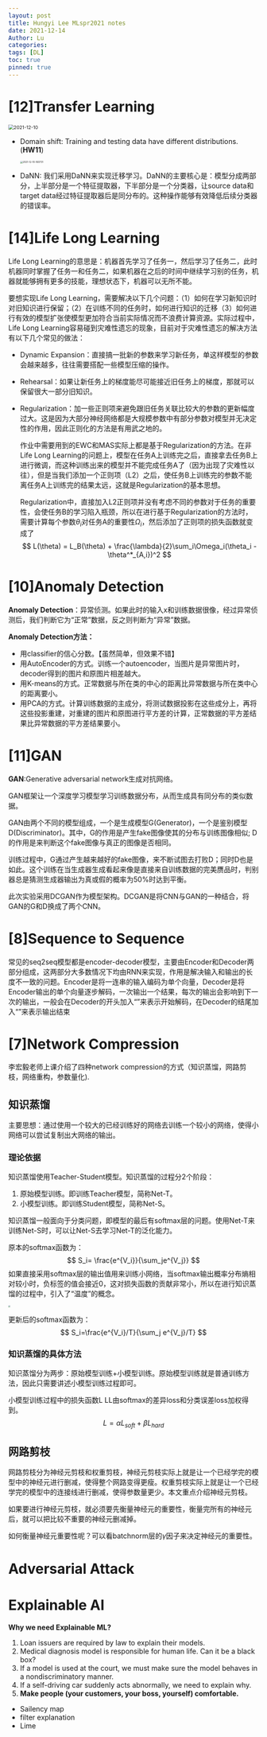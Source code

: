 ```yaml
---
layout: post
title: Hungyi Lee MLspr2021 notes
date: 2021-12-14
Author: Lu
categories: 
tags: [DL]
toc: true
pinned: true
--- 
```


# [12]Transfer Learning

<img src="../images/2021-12-10.png" alt="2021-12-10" style="zoom: 67%;" />

- Domain shift: Training and testing data have different distributions. (**HW11**)

  <img src="../images/2021-12-10-160731.png" alt="2021-12-10-160731" style="zoom: 33%;" />

- DaNN: 我们采用DaNN来实现迁移学习。DaNN的主要核心是：模型分成两部分，上半部分是一个特征提取器，下半部分是一个分类器，让source data和target data经过特征提取器后是同分布的。这种操作能够有效降低后续分类器的错误率。



# [14]Life Long Learning

Life Long Learning的意思是：机器首先学习了任务一，然后学习了任务二，此时机器同时掌握了任务一和任务二，如果机器在之后的时间中继续学习别的任务，机器就能够拥有更多的技能，理想状态下，机器可以无所不能。

要想实现Life Long Learning，需要解决以下几个问题：（1）如何在学习新知识时对旧知识进行保留；（2）在训练不同的任务时，如何进行知识的迁移（3）如何进行有效的模型扩张使模型更加符合当前实际情况而不浪费计算资源。实际过程中，Life Long Learning容易碰到灾难性遗忘的现象，目前对于灾难性遗忘的解决方法有以下几个常见的做法：

- Dynamic Expansion：直接搞一批新的参数来学习新任务，单这样模型的参数会越来越多，往往需要搭配一些模型压缩的操作。

- Rehearsal：如果让新任务上的梯度能尽可能接近旧任务上的梯度，那就可以保留很大一部分旧知识。

- Regularization：加一些正则项来避免跟旧任务关联比较大的参数的更新幅度过大。这是因为大部分神经网络都是大规模参数中有部分参数对模型并无决定性的作用，因此正则化的方法是有用武之地的。

  作业中需要用到的EWC和MAS实际上都是基于Regularization的方法。在非Life Long Learning的问题上，模型在任务A上训练完之后，直接拿去任务B上进行微调，而这种训练出来的模型并不能完成任务A了（因为出现了灾难性以往），但是当我们添加一个正则项（L2）之后，使任务B上训练完的参数不能离任务A上训练完的结果太远，这就是Regularization的基本思想。

  Regularization中，直接加入L2正则项并没有考虑不同的参数对于任务的重要性，会使任务B的学习陷入瓶颈，所以在进行基于Regularization的方法时，需要计算每个参数$\theta_i$对任务A的重要性$\Omega_i$，然后添加了正则项的损失函数就变成了
  $$
  L(\theta) = L_B(\theta) + \frac{\lambda}{2}\sum_i\Omega_i(\theta_i - \theta^*_{A,i})^2
  $$



# [10]Anomaly Detection

**Anomaly Detection**：异常侦测。如果此时的输入x和训练数据很像，经过异常侦测后，我们判断它为“正常”数据，反之则判断为“异常”数据。

**Anomaly Detection方法：**

- 用classifier的信心分数。【虽然简单，但效果不错】
- 用AutoEncoder的方式。训练一个autoencoder，当图片是异常图片时，decoder得到的图片和原图片相差越大。
- 用K-means的方式。正常数据与所在类的中心的距离比异常数据与所在类中心的距离要小。
- 用PCA的方式。计算训练数据的主成分，将测试数据投影在这些成分上，再将这些投影重建，对重建的图片和原图进行平方差的计算，正常数据的平方差结果比异常数据的平方差结果要小。

# [11]GAN

**GAN**:Generative adversarial network生成对抗网络。

GAN框架让一个深度学习模型学习训练数据分布，从而生成具有同分布的类似数据。

GAN由两个不同的模型组成，一个是生成模型G(Generator)，一个是鉴别模型D(Discriminator)。其中，G的作用是产生fake图像使其的分布与训练图像相似; D的作用是来判断这个fake图像与真正的图像是否相同。

训练过程中，G通过产生越来越好的fake图像，来不断试图去打败D；同时D也是如此。这个训练在当生成器生成看起来像是直接来自训练数据的完美赝品时，判别器总是猜测生成器输出为真或假的概率为50%时达到平衡。

此次实验采用DCGAN作为模型架构。DCGAN是将CNN与GAN的一种结合，将GAN的G和D换成了两个CNN。

# [8]Sequence to Sequence

常见的seq2seq模型都是encoder-decoder模型，主要由Encoder和Decoder两部分组成，这两部分大多数情况下均由RNN来实现，作用是解决输入和输出的长度不一致的问题。Encoder是将一连串的输入编码为单个向量，Decoder是将Encoder输出的单个向量逐步解码，一次输出一个结果，每次的输出会影响到下一次的输出，一般会在Decoder的开头加入“<BOS>”来表示开始解码，在Decoder的结尾加入“<EOS>”来表示输出结束

# [7]Network Compression

李宏毅老师上课介绍了四种network compression的方式（知识蒸馏，网路剪枝，网络重构，参数量化).

## 知识蒸馏

主要思想：通过使用一个较大的已经训练好的网络去训练一个较小的网络，使得小网络可以尝试复制出大网络的输出。

### 理论依据

知识蒸馏使用Teacher-Student模型。知识蒸馏的过程分2个阶段：

1. 原始模型训练。即训练Teacher模型，简称Net-T。
2. 小模型训练。即训练Student模型，简称Net-S。

知识蒸馏一般面向于分类问题，即模型的最后有softmax层的问题。使用Net-T来训练Net-S时，可以让Net-S去学习Net-T的泛化能力。

原本的softmax函数为：
$$
S_i= \frac{e^{V_i}}{\sum_je^{V_j}}
$$
如果直接采用softmax层的输出值用来训练小网络，当softmax输出概率分布熵相对较小时，负标签的值会接近0，这对损失函数的贡献非常小，所以在进行知识蒸馏的过程中，引入了“温度”的概念。

<img src="../images/162211.png" style="zoom:25%;" />

更新后的softmax函数为：
$$
S_i=\frac{e^{V_i}/T}{\sum_j e^{V_j}/T}
$$

### 知识蒸馏的具体方法

知识蒸馏分为两步：原始模型训练+小模型训练。原始模型训练就是普通训练方法，因此只需要讲述小模型训练过程即可。

小模型训练过程中的损失函数L LL由softmax的差异loss和分类误差loss加权得到。
$$
L = \alpha L_{soft} + \beta L_{hard}
$$

## 网路剪枝

网路剪枝分为神经元剪枝和权重剪枝，神经元剪枝实际上就是让一个已经学完的模型中的神经元进行删减，使得整个网路变得更瘦。权重剪枝实际上就是让一个已经学完的模型中的连接线进行删减，使得参数量更少。本文重点介绍神经元剪枝。

如果要进行神经元剪枝，就必须要先衡量神经元的重要性，衡量完所有的神经元后，就可以把比较不重要的神经元删减掉。

如何衡量神经元重要性呢？可以看batchnorm层的$\gamma$因子来决定神经元的重要性。

# Adversarial Attack



# Explainable AI

**Why we need Explainable ML?**

1. Loan issuers are required by law to explain their models. 
2.  Medical diagnosis model is responsible for human life. Can it be a black box?
3. If a model is used at the court, we must make sure the model behaves in a nondiscriminatory manner.
4. If a self-driving car suddenly acts abnormally, we need to explain why. 
5. **Make people (your customers, your boss, yourself) comfortable.**

- Sailency map
- filter explanation
- Lime

